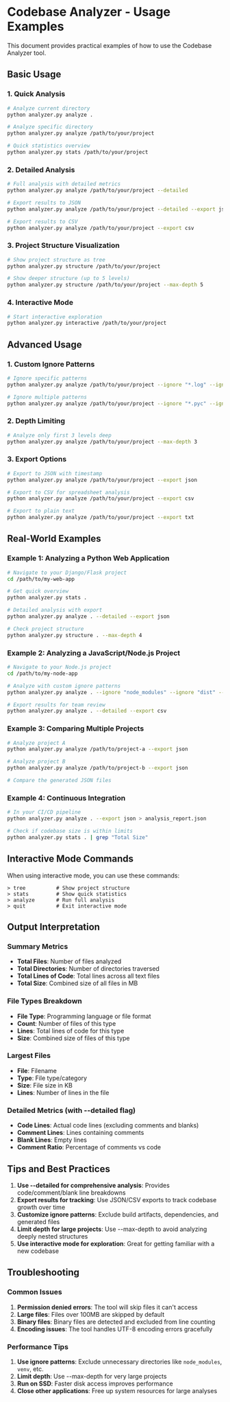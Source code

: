 # Codebase Analyzer - Usage Examples

This document provides practical examples of how to use the Codebase Analyzer tool.

## Basic Usage

### 1. Quick Analysis
```bash
# Analyze current directory
python analyzer.py analyze .

# Analyze specific directory
python analyzer.py analyze /path/to/your/project

# Quick statistics overview
python analyzer.py stats /path/to/your/project
```

### 2. Detailed Analysis
```bash
# Full analysis with detailed metrics
python analyzer.py analyze /path/to/your/project --detailed

# Export results to JSON
python analyzer.py analyze /path/to/your/project --detailed --export json

# Export results to CSV
python analyzer.py analyze /path/to/your/project --export csv
```

### 3. Project Structure Visualization
```bash
# Show project structure as tree
python analyzer.py structure /path/to/your/project

# Show deeper structure (up to 5 levels)
python analyzer.py structure /path/to/your/project --max-depth 5
```

### 4. Interactive Mode
```bash
# Start interactive exploration
python analyzer.py interactive /path/to/your/project
```

## Advanced Usage

### 1. Custom Ignore Patterns
```bash
# Ignore specific patterns
python analyzer.py analyze /path/to/your/project --ignore "*.log" --ignore "temp/*"

# Ignore multiple patterns
python analyzer.py analyze /path/to/your/project --ignore "*.pyc" --ignore "__pycache__" --ignore ".git"
```

### 2. Depth Limiting
```bash
# Analyze only first 3 levels deep
python analyzer.py analyze /path/to/your/project --max-depth 3
```

### 3. Export Options
```bash
# Export to JSON with timestamp
python analyzer.py analyze /path/to/your/project --export json

# Export to CSV for spreadsheet analysis
python analyzer.py analyze /path/to/your/project --export csv

# Export to plain text
python analyzer.py analyze /path/to/your/project --export txt
```

## Real-World Examples

### Example 1: Analyzing a Python Web Application
```bash
# Navigate to your Django/Flask project
cd /path/to/my-web-app

# Get quick overview
python analyzer.py stats .

# Detailed analysis with export
python analyzer.py analyze . --detailed --export json

# Check project structure
python analyzer.py structure . --max-depth 4
```

### Example 2: Analyzing a JavaScript/Node.js Project
```bash
# Navigate to your Node.js project
cd /path/to/my-node-app

# Analyze with custom ignore patterns
python analyzer.py analyze . --ignore "node_modules" --ignore "dist" --ignore "*.min.js"

# Export results for team review
python analyzer.py analyze . --detailed --export csv
```

### Example 3: Comparing Multiple Projects
```bash
# Analyze project A
python analyzer.py analyze /path/to/project-a --export json

# Analyze project B
python analyzer.py analyze /path/to/project-b --export json

# Compare the generated JSON files
```

### Example 4: Continuous Integration
```bash
# In your CI/CD pipeline
python analyzer.py analyze . --export json > analysis_report.json

# Check if codebase size is within limits
python analyzer.py stats . | grep "Total Size"
```

## Interactive Mode Commands

When using interactive mode, you can use these commands:

```
> tree          # Show project structure
> stats         # Show quick statistics
> analyze       # Run full analysis
> quit          # Exit interactive mode
```

## Output Interpretation

### Summary Metrics
- **Total Files**: Number of files analyzed
- **Total Directories**: Number of directories traversed
- **Total Lines of Code**: Total lines across all text files
- **Total Size**: Combined size of all files in MB

### File Types Breakdown
- **File Type**: Programming language or file format
- **Count**: Number of files of this type
- **Lines**: Total lines of code for this type
- **Size**: Combined size of files of this type

### Largest Files
- **File**: Filename
- **Type**: File type/category
- **Size**: File size in KB
- **Lines**: Number of lines in the file

### Detailed Metrics (with --detailed flag)
- **Code Lines**: Actual code lines (excluding comments and blanks)
- **Comment Lines**: Lines containing comments
- **Blank Lines**: Empty lines
- **Comment Ratio**: Percentage of comments vs code

## Tips and Best Practices

1. **Use --detailed for comprehensive analysis**: Provides code/comment/blank line breakdowns
2. **Export results for tracking**: Use JSON/CSV exports to track codebase growth over time
3. **Customize ignore patterns**: Exclude build artifacts, dependencies, and generated files
4. **Limit depth for large projects**: Use --max-depth to avoid analyzing deeply nested structures
5. **Use interactive mode for exploration**: Great for getting familiar with a new codebase

## Troubleshooting

### Common Issues

1. **Permission denied errors**: The tool will skip files it can't access
2. **Large files**: Files over 100MB are skipped by default
3. **Binary files**: Binary files are detected and excluded from line counting
4. **Encoding issues**: The tool handles UTF-8 encoding errors gracefully

### Performance Tips

1. **Use ignore patterns**: Exclude unnecessary directories like `node_modules`, `venv`, etc.
2. **Limit depth**: Use --max-depth for very large projects
3. **Run on SSD**: Faster disk access improves performance
4. **Close other applications**: Free up system resources for large analyses